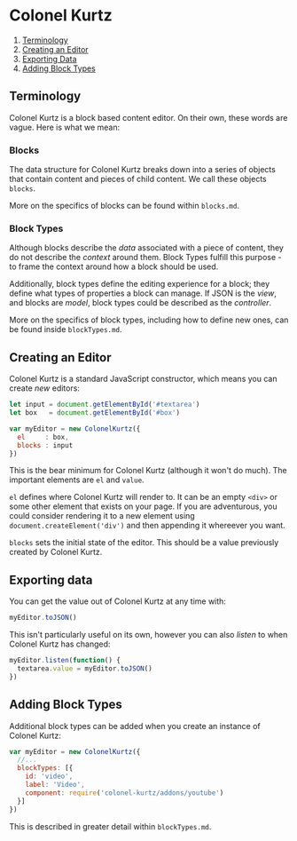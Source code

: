 # Colonel Kurtz

1. [Terminology](#terminology)
2. [Creating an Editor](#creating-an-editor)
3. [Exporting Data](#exporting-data)
4. [Adding Block Types](#adding-block-types)

## Terminology

Colonel Kurtz is a block based content editor. On their own, these
words are vague. Here is what we mean:

### Blocks

The data structure for Colonel Kurtz breaks down into a series of
objects that contain content and pieces of child content. We call
these objects `blocks`.

More on the specifics of blocks can be found within `blocks.md`.

### Block Types

Although blocks describe the _data_ associated with a piece of
content, they do not describe the _context_ around them. Block Types
fulfill this purpose - to frame the context around how a block should
be used.

Additionally, block types define the editing experience for a block;
they define what types of properties a block can manage. If JSON is
the _view_, and blocks are _model_, block types could be described as
the _controller_.

More on the specifics of block types, including how to define new
ones, can be found inside `blockTypes.md`.

## Creating an Editor

Colonel Kurtz is a standard JavaScript constructor, which means you
can create _new_ editors:

```javascript
let input = document.getElementById('#textarea')
let box   = document.getElementById('#box')

var myEditor = new ColonelKurtz({
  el     : box,
  blocks : input
})
```

This is the bear minimum for Colonel Kurtz (although it won't do
much). The important elements are `el` and `value`.

`el` defines where Colonel Kurtz will render to. It can be an empty
`<div>` or some other element that exists on your page. If you are
adventurous, you could consider rendering it to a new element
using `document.createElement('div')` and then appending it whereever
you want.

`blocks` sets the initial state of the editor. This should be a value
previously created by Colonel Kurtz.

## Exporting data

You can get the value out of Colonel Kurtz at any time with:

```javascript
myEditor.toJSON()
```

This isn't particularly useful on its own, however you can also
_listen_ to when Colonel Kurtz has changed:

```javascript
myEditor.listen(function() {
  textarea.value = myEditor.toJSON()
})
```

## Adding Block Types

Additional block types can be added when you create an instance of
Colonel Kurtz:

```javascript
var myEditor = new ColonelKurtz({
  //...
  blockTypes: [{
    id: 'video',
    label: 'Video',
    component: require('colonel-kurtz/addons/youtube')
  }]
})
```

This is described in greater detail within `blockTypes.md`.
